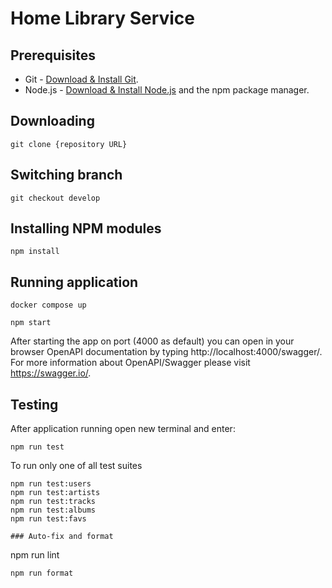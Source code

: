 # Home Library Service

## Prerequisites

- Git - [Download & Install Git](https://git-scm.com/downloads).
- Node.js - [Download & Install Node.js](https://nodejs.org/en/download/) and the npm package manager.

## Downloading

```
git clone {repository URL}
```

## Switching branch

```
git checkout develop
```

## Installing NPM modules

```
npm install
```

## Running application

```
docker compose up

npm start
```

After starting the app on port (4000 as default) you can open
in your browser OpenAPI documentation by typing http://localhost:4000/swagger/.
For more information about OpenAPI/Swagger please visit https://swagger.io/.

## Testing

After application running open new terminal and enter:

```
npm run test
```

To run only one of all test suites

```
npm run test:users
npm run test:artists
npm run test:tracks
npm run test:albums
npm run test:favs
```

```
### Auto-fix and format
```

npm run lint

```
npm run format
```
